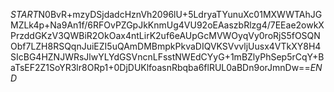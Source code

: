 $START$N0BvR+mzyDSjdadcHznVh2096lU+5LdryaTYunuXc01MXWWTAhJGMZLk4p+Na9An1f/6RFOvPZGpJkKnmUg4VU92oEAaszbRlzg4/7EEae2owkXPrzddGKzV3QWBiR2OkOax4ntLirK2uf6eAUpGcMVWOyqVy0roRjS5fOSQNObf7LZH8RSQqnJuiEZI5uQAmDMBmpkPkvaDIQVKSVvvljUusx4VTkXY8H4SIcBG4HZNJWRsJlwYLYdGSVncnLFsstNWEdCYyG+1mBZlyPhSep5rCqY+BaTsEF2Z1SoYR3lr8ORp1+0DjDUKlfoasnRbqba6flRUL0aBDn9orJmnDw==$END$